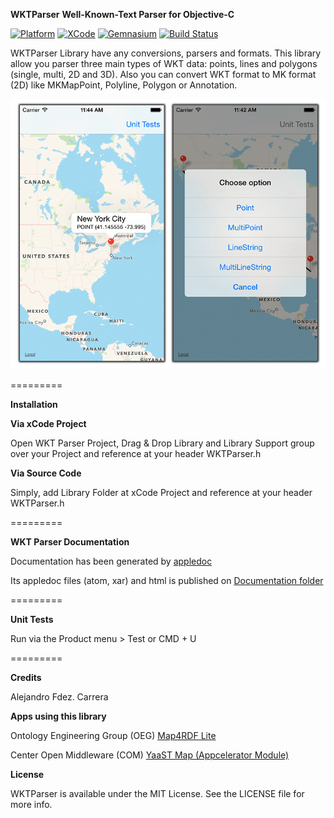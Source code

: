 **WKTParser**
**Well-Known-Text Parser for Objective-C**

[![Platform](https://img.shields.io/badge/platform-ios-lightgrey.svg)]() [![XCode](https://img.shields.io/badge/xcode-7.0-lightgrey.svg)]() [![Gemnasium](https://img.shields.io/gemnasium/mathiasbynens/he.svg)]() [![Build Status](https://travis-ci.org/alejandrofcarrera/WKTParser.svg?branch=master)](https://travis-ci.org/alejandrofcarrera/WKTParser) 

WKTParser Library have any conversions, parsers and formats. This library allow you parser three main types of WKT data: points, lines and polygons (single, multi, 2D and 3D).
Also you can convert WKT format to MK format (2D) like MKMapPoint, Polyline, Polygon or Annotation.

![WKT_Screenshot](./Resources/Screenshot.png)


=========

**Installation**

**Via xCode Project**

Open WKT Parser Project, Drag & Drop Library and Library Support group over your Project and reference at your header WKTParser.h

**Via Source Code**

Simply, add Library Folder at xCode Project and reference at your header WKTParser.h

=========

**WKT Parser Documentation**

Documentation has been generated by [appledoc](https://github.com/tomaz/appledoc)

Its appledoc files (atom, xar) and html is published on [Documentation folder](./Documentation)

=========

**Unit Tests**

Run via the Product menu > Test or CMD + U

=========

**Credits**

Alejandro Fdez. Carrera

**Apps using this library**

Ontology Engineering Group (OEG) [Map4RDF Lite](https://itunes.apple.com/es/app/map4rdf-lite/id828604407?mt=8)

Center Open Middleware (COM) [YaaST Map (Appcelerator Module)](https://github.com/centeropenmiddleware/YaaST-Map)

**License**

WKTParser is available under the MIT License. See the LICENSE file for more info.
